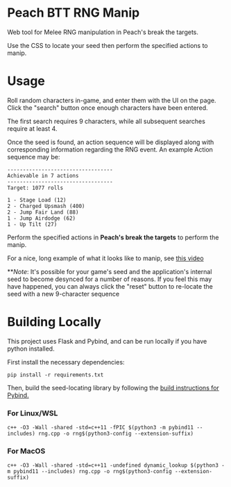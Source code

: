 # Peach BTT RNG Manip
Web tool for Melee RNG manipulation in Peach's break the targets.

Use the CSS to locate your seed then perform the specified actions to manip.

# Usage
Roll random characters in-game, and enter them with the UI on the page. Click the "search" button once enough characters have been entered.

The first search requires 9 characters, while all subsequent searches require at least 4.

Once the seed is found, an action sequence will be displayed along with corresponding information regarding the RNG event. An example Action sequence may be:
```
----------------------------------
Achievable in 7 actions
----------------------------------
Target: 1077 rolls

1 - Stage Load (12)
2 - Charged Upsmash (400)
2 - Jump Fair Land (88)
1 - Jump Airdodge (62)
1 - Up Tilt (27)
```

Perform the specified actions in __Peach's break the targets__ to perform the manip.

For a nice, long example of what it looks like to manip, see [this video](https://youtu.be/K2MecScQkx8)

***Note*: It's possible for your game's seed and the application's internal seed to become desynced for a number of reasons. If you feel this may have happened, you can always click the "reset" button to re-locate the seed with a new 9-character sequence

# Building Locally
This project uses Flask and Pybind, and can be run locally if you have python installed.

First install the necessary dependencies:


`pip install -r requirements.txt`

Then, build the seed-locating library by following the [build instructions for Pybind.](https://pybind11.readthedocs.io/en/stable/compiling.html?highlight=dynamic_lookup#building-manually)

### For Linux/WSL
`c++ -O3 -Wall -shared -std=c++11 -fPIC $(python3 -m pybind11 --includes) rng.cpp -o rng$(python3-config --extension-suffix)`

### For MacOS
`c++ -O3 -Wall -shared -std=c++11 -undefined dynamic_lookup $(python3 -m pybind11 --includes) rng.cpp -o rng$(python3-config --extension-suffix)`
